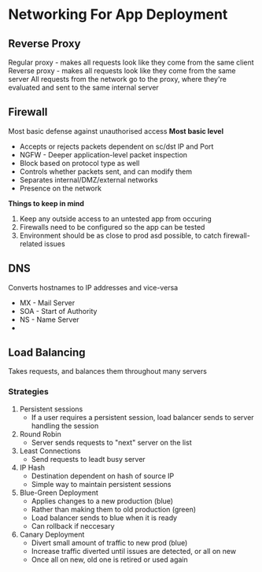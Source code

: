 # Networking For App Deployment
## Reverse Proxy
Regular proxy - makes all requests look like they come from the same client
Reverse proxy - makes all requests look like they come from the same server
All requests from the network go to the proxy, where they're evaluated and sent to the same internal server

## Firewall
Most basic defense against unauthorised access
**Most basic level**
* Accepts or rejects packets dependent on sc/dst IP and Port
* NGFW - Deeper application-level packet inspection
* Block based on protocol type as well
* Controls whether packets sent, and can modify them
* Separates internal/DMZ/external networks
* Presence on the network

**Things to keep in mind**
1. Keep any outside access to an untested app from occuring
2. Firewalls need to be configured so the app can be tested
3. Environment should be as close to prod asd possible, to catch firewall-related issues

## DNS
Converts hostnames to IP addresses and vice-versa
* MX - Mail Server
* SOA - Start of Authority
* NS - Name Server
* 
## Load Balancing
Takes requests, and balances them throughout many servers
### Strategies
1. Persistent sessions
    * If a user requires a persistent session, load balancer sends to server handling the session 
3. Round Robin
    * Server sends requests to "next" server on the list 
4. Least Connections
    * Send requests to leadt busy server
5. IP Hash
    *  Destination dependent on hash of source IP
    *  Simple way to maintain persistent sessions
6. Blue-Green Deployment
    * Applies changes to a new production (blue)
    * Rather than making them to old production (green)
    * Load balancer sends to blue when it is ready
    * Can rollback if neccesary 
7. Canary Deployment
    * Divert small amount of traffic to new prod (blue)
    * Increase traffic diverted until issues are detected, or all on new
    * Once all on new, old one is retired or used again 
